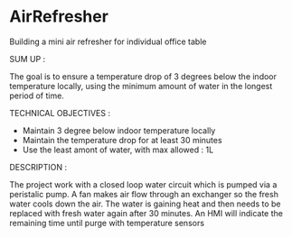 # AirRefresher
Building a mini air refresher for individual office table

SUM UP :

The goal is to ensure a temperature drop of 3 degrees below the indoor temperature locally,
using the minimum amount of water in the longest period of time.

TECHNICAL OBJECTIVES :

  - Maintain 3 degree below indoor temperature locally
  - Maintain the temperature drop for at least 30 minutes
  - Use the least amont of water, with max allowed : 1L

DESCRIPTION :

The project work with a closed loop water circuit which is pumped via a peristalic pump. A
fan makes air flow through an exchanger so the fresh water cools down the air. The water
is gaining heat and then needs to be replaced with fresh water again after 30 minutes.
An HMI will indicate the remaining time until purge with temperature sensors
